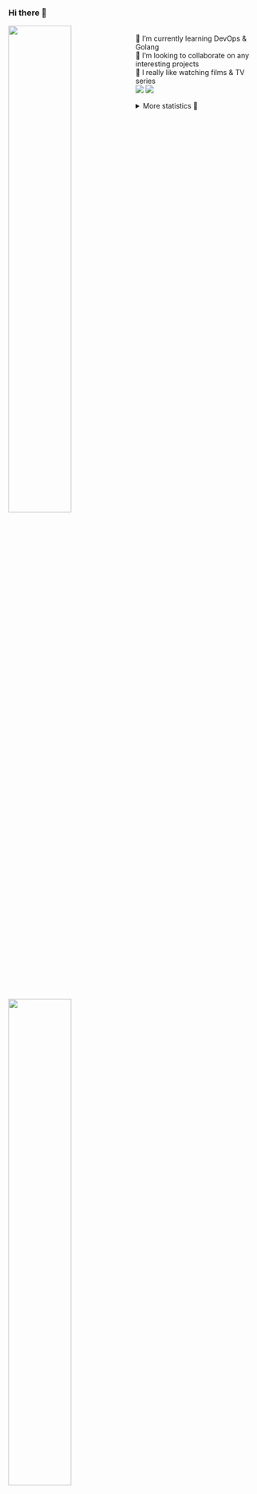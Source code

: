### Hi there 👋


[<img align="left" width="50%" src="https://github-readme-stats.vercel.app/api?username=rufusnufus&hide=issues&show_icons=true&count_private=true&theme=transparent&title_color=FF6F40&text_color=FBF9F8&icon_color=F48242&hide_border=true&hide_title=true#gh-dark-mode-only">](https://metrics.lecoq.io/rufusnufus#gh-dark-mode-only)
[<img align="left" width="50%" src="https://github-readme-stats.vercel.app/api?username=rufusnufus&hide=issues&show_icons=true&count_private=true&theme=transparent&title_color=FF6533&text_color=4D4644&icon_color=FF8038&hide_border=true&hide_title=true#gh-light-mode-only">](https://metrics.lecoq.io/rufusnufus#gh-light-mode-only)

<p>
  <br>
  🌱 I’m currently learning DevOps & Golang</br>
  👯 I’m looking to collaborate on any interesting projects</br>
  🎥 I really like watching films & TV series</br>
  <a href="https://linkedin.com/in/rufusnufus"><img src="https://img.shields.io/badge/linkedin-0077B5.svg?style=for-the-badge&logo=linkedin&logoColor=white"/></a>
  <a href="https://t.me/rufusnufus"><img src="https://img.shields.io/badge/-telegram-black?style=for-the-badge&color=blue&logo=telegram"/></a>
</p>

<p text-align="left">
<details>
  <summary>More statistics 👀</summary><br/>

<!--START_SECTION:waka-->
![Code Time](http://img.shields.io/badge/Code%20Time-764%20hrs%2047%20mins-blue)

![Profile Views](http://img.shields.io/badge/Profile%20Views-0-blue)

**I'm an Early 🐤** 

```text
🌞 Morning                6704 commits        █████░░░░░░░░░░░░░░░░░░░░   20.72 % 
🌆 Daytime                18953 commits       ███████████████░░░░░░░░░░   58.58 % 
🌃 Evening                6009 commits        █████░░░░░░░░░░░░░░░░░░░░   18.57 % 
🌙 Night                  690 commits         █░░░░░░░░░░░░░░░░░░░░░░░░   02.13 % 
```
📅 **I'm Most Productive on Wednesday** 

```text
Monday                   6509 commits        █████░░░░░░░░░░░░░░░░░░░░   20.12 % 
Tuesday                  5554 commits        ████░░░░░░░░░░░░░░░░░░░░░   17.17 % 
Wednesday                7181 commits        ██████░░░░░░░░░░░░░░░░░░░   22.19 % 
Thursday                 5905 commits        █████░░░░░░░░░░░░░░░░░░░░   18.25 % 
Friday                   5848 commits        █████░░░░░░░░░░░░░░░░░░░░   18.07 % 
Saturday                 773 commits         █░░░░░░░░░░░░░░░░░░░░░░░░   02.39 % 
Sunday                   586 commits         ░░░░░░░░░░░░░░░░░░░░░░░░░   01.81 % 
```


📊 **This Week I Spent My Time On** 

```text
💬 Programming Languages: 
No Activity Tracked This Week

🔥 Editors: 
No Activity Tracked This Week
```

**I Mostly Code in Go** 

```text
Go                       21 repos            █████░░░░░░░░░░░░░░░░░░░░   20.79 % 
Python                   15 repos            ████░░░░░░░░░░░░░░░░░░░░░   14.85 % 
Smarty                   5 repos             █░░░░░░░░░░░░░░░░░░░░░░░░   04.95 % 
Shell                    4 repos             █░░░░░░░░░░░░░░░░░░░░░░░░   03.96 % 
Kotlin                   3 repos             █░░░░░░░░░░░░░░░░░░░░░░░░   02.97 % 
```




 Last Updated on 17/06/2024 00:58:37 UTC
<!--END_SECTION:waka-->

</details>
</p>
